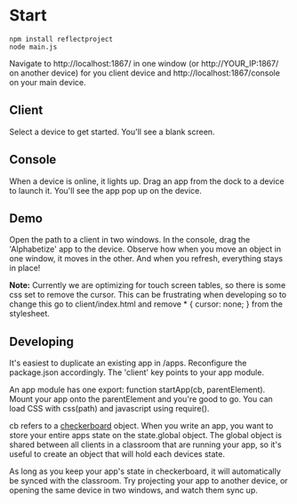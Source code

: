 # Start

    npm install reflectproject
    node main.js
    
Navigate to http://localhost:1867/ in one window (or http://YOUR_IP:1867/ on another device) for you client device and http://localhost:1867/console on your main device.

## Client

Select a device to get started. You'll see a blank screen.

## Console

When a device is online, it lights up. Drag an app from the dock to a device to launch it. You'll see the app pop up on the device.

## Demo

Open the path to a client in two windows. In the console, drag the 'Alphabetize' app to the device. Observe how when you move an object in one window, it moves in the other. And when you refresh, everything stays in place!

**Note:** Currently we are optimizing for touch screen tables, so there is some css set to remove the cursor. This can be frustrating when developing so to change this go to client/index.html and remove * { cursor: none; } from the stylesheet.

## Developing

It's easiest to duplicate an existing app in /apps. Reconfigure the package.json accordingly. The 'client' key points to your app module.

An app module has one export: function startApp(cb, parentElement). Mount your app onto the parentElement and you're good to go. You can load CSS with css(path) and javascript using require().

cb refers to a [checkerboard](https://github.com/gregoryfabry/checkerboard) object. When you write an app, you want to store your entire apps state on the state.global object. The global object is shared between all clients in a classroom that are running your app, so it's useful to create an object that will hold each devices state.

As long as you keep your app's state in checkerboard, it will automatically be synced with the classroom. Try projecting your app to another device, or opening the same device in two windows, and watch them sync up.

